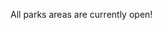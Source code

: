 
All parks areas are currently open!

<!--
## June 28, 2019

The event lawn and restrooms near Spring Street will be closing at 1 p.m. on June 29 for the [Lane 8 event](/events/2019/06/29/lane-8/). They will reopen on June 30. The dog run will remain open 🐶
-->

<!--
## June 19, 2019

Heads Up 🚧 Grand Park is prep preppin’ for summer! The <del>fountain, splash pad and</del> playground will be closed for maintenance and park improvements. Including a new shade structure to the playground! Apologies for the inconvenience. Thank you for your patience 🙏

## Closed areas

These areas of the park are currently closed or are closing soon.

[Playground](/playground/)
: June 19 – July 3

[Event Lawn & Restrooms](/areas/)
: June 29 – June 30

[Splash Pad](/splash-pad/)
: June 24 – 28
-->

